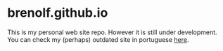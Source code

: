 # brenolf.github.io

This is my personal web site repo. However it is still under development. You can check my (perhaps) outdated site in portuguese [here](http://brenolf.com).
